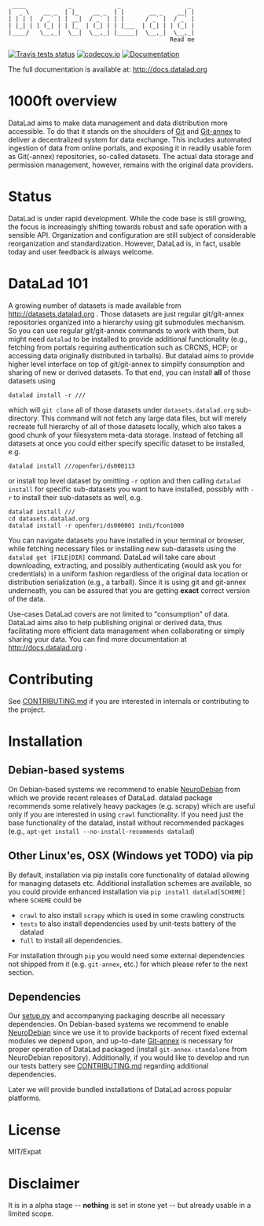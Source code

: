      ____            _             _                   _ 
    |  _ \    __ _  | |_    __ _  | |       __ _    __| |
    | | | |  / _` | | __|  / _` | | |      / _` |  / _` |
    | |_| | | (_| | | |_  | (_| | | |___  | (_| | | (_| |
    |____/   \__,_|  \__|  \__,_| |_____|  \__,_|  \__,_|
                                                  Read me

[![Travis tests status](https://secure.travis-ci.org/datalad/datalad.png?branch=master)](https://travis-ci.org/datalad/datalad) [![codecov.io](https://codecov.io/github/datalad/datalad/coverage.svg?branch=master)](https://codecov.io/github/datalad/datalad?branch=master) [![Documentation](https://readthedocs.org/projects/datalad/badge/?version=latest)](http://datalad.rtfd.org)

The full documentation is available at: http://docs.datalad.org

# 1000ft overview

DataLad aims to make data management and data distribution more accessible.
To do that it stands on the shoulders of [Git] and [Git-annex] to deliver a
decentralized system for data exchange. This includes automated ingestion of
data from online portals, and exposing it in readily usable form as Git(-annex)
repositories, so-called datasets. The actual data storage and permission
management, however, remains with the original data providers.

# Status

DataLad is under rapid development.  While the code base is still growing,
the focus is increasingly shifting towards robust and safe operation 
with a sensible API. Organization and configuration are still subject of 
considerable reorganization and standardization.  However, DataLad is, 
in fact, usable today and user feedback is always welcome.

# DataLad 101

A growing number of datasets is made available from http://datasets.datalad.org .
Those datasets are just regular git/git-annex repositories organized into
a hierarchy using git submodules mechanism.  So you can use regular
git/git-annex commands to work with them, but might need `datalad` to be
installed to provide additional functionality (e.g., fetching from
portals requiring authentication such as CRCNS, HCP; or accessing data
originally distributed in tarballs).  But datalad aims to provide higher
level interface on top of git/git-annex to simplify consumption and sharing
of new or derived datasets.  To that end, you can install **all** of
those datasets using

    datalad install -r ///

which will `git clone` all of those datasets under `datasets.datalad.org`
sub-directory. This command will not fetch any large data files, but will
merely recreate full hierarchy of all of those datasets locally, which
also takes a good chunk of your filesystem meta-data storage.  Instead of
fetching all datasets at once you could either specify specific dataset to
be installed, e.g.

    datalad install ///openfmri/ds000113

or install top level dataset by omitting `-r` option and then calling
`datalad install` for specific sub-datasets you want to have installed,
possibly with `-r` to install their sub-datasets as well, e.g.

    datalad install ///
    cd datasets.datalad.org
    datalad install -r openfmri/ds000001 indi/fcon1000

You can navigate datasets you have installed in your terminal or browser,
while fetching necessary files or installing new sub-datasets using the
`datalad get [FILE|DIR]` command.  DataLad will take care about
downloading, extracting, and possibly authenticating (would ask you for
credentials) in a uniform fashion regardless of the original data location
or distribution serialization (e.g., a tarball).  Since it is using git
and git-annex underneath, you can be assured that you are getting **exact**
correct version of the data.

Use-cases DataLad covers are not limited to "consumption" of data.
DataLad aims also to help publishing original or derived data, thus facilitating
more efficient data management when collaborating or simply sharing your data.
You can find more documentation at http://docs.datalad.org .


# Contributing

See [CONTRIBUTING.md](CONTRIBUTING.md) if you are interested in internals or
contributing to the project.

# Installation

## Debian-based systems

On Debian-based systems we recommend to enable [NeuroDebian]
from which we provide recent releases of DataLad.  datalad package recommends
some relatively heavy packages (e.g. scrapy) which are useful only if you are
interested in using `crawl` functionality.  If you need just the base
functionality of the datalad, install without recommended packages
(e.g., `apt-get install --no-install-recommends datalad`)

## Other Linux'es, OSX (Windows yet TODO) via pip

By default, installation via pip installs core functionality of datalad
allowing for managing datasets etc.  Additional installation schemes
are available, so you could provide enhanced installation via
`pip install datalad[SCHEME]` where `SCHEME` could be

- `crawl`
     to also install `scrapy` which is used in some crawling constructs
- `tests`
     to also install dependencies used by unit-tests battery of the datalad
- `full`
     to install all dependencies.

For installation through `pip` you would need some external dependencies
not shipped from it (e.g. `git-annex`, etc.) for which please refer to
the next section.

## Dependencies

Our [setup.py] and accompanying packaging describe all necessary dependencies.
On Debian-based systems we recommend to enable [NeuroDebian]
since we use it to provide backports of recent fixed external modules we
depend upon, and up-to-date [Git-annex] is necessary for proper operation of
DataLad packaged (install `git-annex-standalone` from NeuroDebian repository).
Additionally, if you would like to develop and run our tests battery see
[CONTRIBUTING.md](CONTRIBUTING.md) regarding additional dependencies.

Later we will provide bundled installations of DataLad across popular
platforms.


# License

MIT/Expat


# Disclaimer

It is in a alpha stage -- **nothing** is set in stone yet -- but
already usable in a limited scope.

[Git]: https://git-scm.com
[Git-annex]: http://git-annex.branchable.com
[setup.py]: https://github.com/datalad/datalad/blob/master/setup.py
[NeuroDebian]: http://neuro.debian.net
